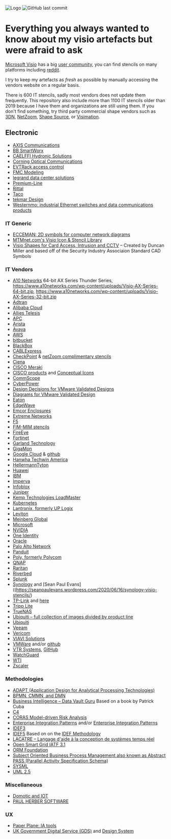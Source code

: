 ![Logo](https://github.com/bhdicaire/visioStencils/raw/main/Documents/header.png "Logo")
![GitHub last commit](https://img.shields.io/github/last-commit/bhdicaire/visioStencils?style=flat-square&logoColor=186ADE&labelColor=3E5462&color=186ADE)

# Everything you always wanted to know about my visio artefacts but were afraid to ask

[Microsoft Visio](https://www.microsoft.com/en-ca/microsoft-365/visio) has a big [user community](https://techcommunity.microsoft.com/t5/visio/ct-p/Visio), you can find stencils on many platforms including [reddit](https://www.reddit.com/r/Visio/).

I try to keep my artefacts as _fresh_ as possible by manually accessing the vendors website on a regular basis. 
 
There is 600 IT stencils, sadly most vendors does not update them frequently. This repository also include more than 1100 IT stencils older than 2019 because I have them and organizations are still using them. If you don't find something, try third party commercial shape vendors such as [3DN](https://3d-networking.com/3d-symbols/), [NetZoom](www.NetZoom.com), [Shape Source](www.shapesource.com), or [Visimation](www.visimation.com).

## Electronic

* [AXIS Communications](https://www.axis.com/tools/axis-coverage-shapes)
* [BB SmartWorx](https://www.bb-elec.com/Tech-Support/Visio-Stencil/Visio-Stencils-Download.aspx)
* [CAELFFI Hydronic Solutions](https://www.caleffi.com/usa/en-us/blog/does-caleffi-have-product-stencils-visio-drawings)
* [Corning Optical Communications](https://www.corning.com/optical-communications/emea/en/home/Resources/product-drawings.html)
* [EVTRack access control](https://evtrack.com/utilities/)
* [FMC Modeling](http://www.fmc-modeling.org/fmc_stencils)
* [legrand data center solutions](https://www.legrand.com/datacenter/at-en/resources/tools/visio-stencils)
* [Premium-Line](https://www.premiumline-cabling.com/service_category/visio-stencils/)
* [Rittal](https://www.rittal.com/com-en/content/en/support/downloads/Downloads.jsp?category=6/45&language=1)
* [Taco](https://www.tacocomfort.com/knowledge-base/visio-stencils/)
* [tekmar Design](https://www.watts.com/our-story/brands/tekmar/references/design-stencils)
* [Westernmo: industrial Ethernet switches and data communications products](https://www.bing.com/ck/a?!&&p=1afa00df28e16bc4JmltdHM9MTcxMjk2NjQwMCZpZ3VpZD0zZmMxMDdiYS1mMDJiLTZiMDEtMjFiMC0xM2E0ZjE4OTZhYWMmaW5zaWQ9NTMwMQ&ptn=3&ver=2&hsh=3&fclid=3fc107ba-f02b-6b01-21b0-13a4f1896aac&psq=westernmo+visio+stencils&u=a1aHR0cHM6Ly93d3cud2VzdGVybW8udXMvLS9tZWRpYS9GaWxlcy9WSVNJTy1zdGVuY2lscy93ZXN0ZXJtb192aXNpb190cmFpbi1uZXR3b3JrX3Byb2R1Y3RzLnZzcw&ntb=1)

### IT Generic

* [ECCEMAN: 2D symbols for computer network diagrams](https://github.com/ecceman/affinity)
* [MTMnet.com's Visio Icon & Stencil Library](https://mtmnet.com/visio_icons.htm)
* [Visio Shapes for Card Access, Intrusion and CCTV](https://www.dropbox.com/sh/b2krkclusl4kuje/ynomFmczIf) – Created by Duncan Miller and based off of the Security Industry Associaion Standard CAD Symbols

### IT Vendors

* [A10 Networks](https://www.a10networks.com/wp-content/uploads/Visio-Thunder.zip) 64-bit AX Series Thunder Series, https://www.a10networks.com/wp-content/uploads/Visio-AX-Series-64-bit.zip, https://www.a10networks.com/wp-content/uploads/Visio-AX-Series-32-bit.zip
* [Adtran](https://adtran.com/web/url/visiostencils)
* [Alibaba Cloud](https://us.alibabacloud.com/en)
* [Allies Telesis](https://www.alliedtelesis.com/ca/en/search?keywords=visio)
* [APC](https://www.se.com/ca/en/download/document/SPD_ASTE-6EHJ26_EN/)
* [Arista](https://arista.my.site.com/AristaCommunity/s/article/do-you-have-visio-stencils-for-your-products)
* [Avaya](https://support.avaya.com/helpcenter/getGenericDetails?detailId=C20097681410857094)
* [AWS](https://aws.amazon.com/architecture/icons/)
* [bitbucket](https://bitbucket.org/vrtsystems/odf-extension-vrt-network-equipment/src/master/)
* [BlackBox](https://www.blackbox.com/en-us/insights/visio-stencils)
* [CABLExpress](https://www.cablexpress.com/resources/visio-stencils/)
* [CheckPoint](https://support.checkpoint.com/results/sk/sk101866) & [netZoom complimentary stencils](https://visiostencils.com/mcs/CPST.html)
* [Ciena](https://www.ciena.com/insights/visio-stencils/3xxx.html)
* [CISCO Meraki](https://meraki.cisco.com/lib/cisco_meraki_visio_stencils.vss)
* [CISCO products](https://www.cisco.com/c/en/us/products/visio-stencil-listing.html) and [Conceptual Icons](https://www.cisco.com/c/en/us/about/brand-center/network-topology-icons.html)
* [CommScope](https://www.commscope.com/resources/visio-stencils/)
* [CyberPower](https://www.cyberpowersystems.com/resource_type/visio-stencil/)
* [Design Decisions for VMware Validated Designs](https://github.com/rainpole/vvd-design-decisions)
* [Diagrams for VMware Validated Design](https://github.com/rainpole/vvd-diagrams)
* [Eaton](http://powerquality.eaton.in/support/documentation/visio-tech-drawings.asp)
* [EdgeWave](https://www.edgewave.com/support/iprism-visio-stencils/)
* [Emcor Enclosures](https://www.emcorenclosures.com/resources/visio/)
* [Extreme Networks](https://www.extremenetworks.com/support/visio-stencils)
* [F5](https://www.f5.com/services/resources/visio-stencils)
* [FIM-MIM stencils](https://github.com/PeterGeelen/TechNetGallery/tree/master/FIM-MIM%20stencils)
* [FireEye](https://www.fireeye.com/products/visio-stencils.html)
* [Fortinet](https://www.fortinet.com/resources/icon-library)
* [Garland Technology](https://www.garlandtechnology.com/visio-stencils)
* [GigaMon](https://www.gigamon.com/search-results.html?#t=Resources&sort=relevancy&f:@commonresourcetype=[Visio])
* [Google Cloud](https://cloud.google.com/icons/) & [github](https://github.com/bcerniglia/omnigraffle-stencils/tree/main/GoogleCloud)
* [Hanwha Techwin America](https://www.hanwhasecurity.com/visio-design-tool/)
* [HellermannTyton](https://www.htdata.co.uk/downloads/visio-stencils)
* [Huawei](https://support.huawei.com/enterprise/en/info-finder/)
* [IBM](https://github.com/ibm-cloud-architecture/ibm-cloud-stencils/)
* [Imperva](https://www.imperva.com/blog/securesphere-visio-stencil-html/)
* [Infoblox](https://community.infoblox.com/cixhp49439/attachments/cixhp49439/IPAM/3616/1/Infoblox%20Shapes%202017.vssx.zip)
* [Juniper](https://www.juniper.net/us/en/products-services/icons-stencils/)
* [Kemp Technologies LoadMaster](https://support.kemptechnologies.com/hc/en-us/articles/202018243-Kemp-LoadMaster-Visio-Stencils)
* [Kubernetes](https://github.com/kubernetes/community/tree/master/icons)
* [Lantronix, formerly UP Logix](https://uplogix.com/docs/pdf/visio/)
* [Leviton](https://stage.leviton.com/support/resources/product-support/network-solutions/visio-stencils)
* [Meinberg Global](https://www.meinbergglobal.com/english/sw/#visioshapes)
* [Microsoft](https://docs.microsoft.com/en-ca/azure/architecture/icons/)
* [NVIDIA](https://developer.nvidia.com/networking/visio-stencils)
* [One Identity](https://support.oneidentity.com/active-roles/kb/4286795/ms-visio-stencils-templates)
* [Oracle](https://docs.oracle.com/en-us/iaas/Content/General/Reference/graphicsfordiagrams.htm)
* [Palo Alto Network](https://www.paloaltonetworks.com/company/press-kit.html)
* [Panduit](https://www.panduit.com/en/support/tools1/visio.html)
* [Poly, formerly Polycom](https://www.poly.com/ca/en/resources/visio-templates)
* [QNAP](https://marketing.qnap.com/resource/qnap-visio-stencils/)
* [Raritan](https://www.raritan.com/resources/visio-stencils/P20)
* [Riverbed](https://supportkb.riverbed.com/support/index?page=content&id=S15725)
* [Splunk](https://docs.splunk.com/images/d/d6/Splunk_Documentation_Icons_August2018_vssx.zip)
* [Synology](https://www.synology.com/en-global/support/download/DS120j#docs) and [Sean Paul Evans]((https://seanpaulevans.wordpress.com/2020/06/16/synology-visio-stencils/)
* [TP-Link](https://www.tp-link.com/ca/support/faq/1520/) and [here](https://www.tp-link.com/local/support/download/)
* [Tripp Lite](https://www.tripplite.com/support/visio-stencils)
* [TrueNAS](https://www.truenas.com/docs/hardware/stencils/)
* [Ubiquiti – full collection of images divided by product line](https://www.ubnt.com/marketing)
* [Ubiquiti](https://www.dropbox.com/sh/yv4rf6rytm390ep/AABP9yb-5KXeIQIIQY75uMUZa?dl=0)
* [Veeam](https://rhyshammond.com/veeam-visio-stencils/)
* [Vericom](https://www.vericomsolutions.com/section/5502/visio-stencils)
* [VIAVI Solutions](https://www.viavisolutions.com/en-us/ptv/observer-filters-visio-stencils)
* [VMWare](https://vmware.com/go/stencils) and/or [github](https://github.com/rainpole/vmware-stencils)
* [VTR Systems](https://www.vrt.com.au/downloads/vrt-network-equipment), [GitHub](https://github.com/pafnow/vrt-stencil-for-visio)
* [WatchGuard](https://www.watchguard.com/wgrd-resource-center/visio-icons)
* [WTI](https://www.wti.com/pages/visio-stencils)
* [Zscaler](https://community.zscaler.com/t/visio-stencils-for-download/12379/5)

### Methodologies

* [ADAPT (Application Design for Analytical Processing Technologies)](http://www.symcorp.com/tech_expertise_design.html)
* [BPMN, CMMN, and DMN](https://www.trisotech.com/trisotech-free-visio-templates-bpmn-cmmn-dmn/)
* [Business Intelligence – Data Vault Guru](https://github.com/PatrickCuba/thedatamustflow) Based on a book by Patrick Cuba
* [C4](https://github.com/pihalve/c4model-visio-stencil)
* [CORAS Model-driven Risk Analysis](http://coras.sourceforge.net)
* [Enterprise Integration Patterns](https://camel.apache.org/components/latest/eips/enterprise-integration-patterns.html) and/or [Enterprise Integration Patterns](https://www.enterpriseintegrationpatterns.com/downloads.html)
* [IDEF3](https://github.com/carmenchui/idef3vssx)
* [IDEF5](https://github.com/RobStand/IDEF5) Based on on the [IDEF Methodology](http://www.idef.com/idef5-ontology-description-capture-method/)
* [LACATRE – Langage d'aide à la conception de systèmes temps réel](https://github.com/eoger/lacatre-visio)
* [Open Smart Grid IATF 3.1](http://osgug.ucaiug.org/utilisec/Shared%20Documents/Forms/AllItems.aspx?RootFolder=%2Futilisec%2FShared%20Documents%2FSecurity%20Visio%20Templates%20%2D%20Examples&View=%7b059E5611%2d3141%2d4B3E%2dAAA4%2dFE7645EE07EE%7d)
* [ORM Foundation](https://www.ormfoundation.org/files/folders/visio_stencils/default.aspx)
* [Subject Oriented Business Process Management also known as Abstract PASS (Parallel Activity Specification Schema)](https://subjective-me.jimdofree.com/visio-modelling/)
* [SYSML](http://www.softwarestencils.com/sysml/index.html)
* [UML 2.5](http://www.softwarestencils.com/uml/index.html)

### Miscellaneous

* [Domotic and IOT](https://github.com/rrobinet/Visio-Stencils)
* [PAUL HERBER SOFTWARE](https://www.paulherber.co.uk/free-visio-shapes/)

### UX

* [Paper Plane: IA tools](http://www.paperplane.net/omnigraffle/)
* [UK Government Digital Service (GDS)](https://github.com/Cloud-Awesome/gds-wireframe-stencils) and [Design System](https://design-system.service.gov.uk/)

